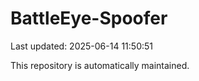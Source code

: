 # BattleEye-Spoofer

Last updated: 2025-06-14 11:50:51

This repository is automatically maintained.
